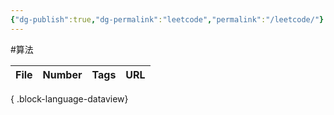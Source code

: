 ```yaml
---
{"dg-publish":true,"dg-permalink":"leetcode","permalink":"/leetcode/"}
---
```



#算法 

| File | Number | Tags | URL |
| ---- | ------ | ---- | --- |

{ .block-language-dataview}

